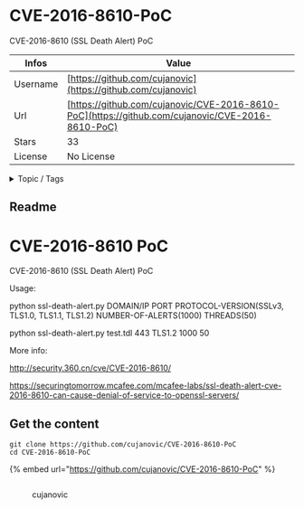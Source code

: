 # CVE-2016-8610-PoC

CVE-2016-8610 (SSL Death Alert) PoC

| Infos    | Value                                                              |
| -------- | -------------------------------------------------------------------|
| Username | [https://github.com/cujanovic](https://github.com/cujanovic) |
| Url      | [https://github.com/cujanovic/CVE-2016-8610-PoC](https://github.com/cujanovic/CVE-2016-8610-PoC)                                               |
| Stars    | 33                                                          |
| License  | No License                                                        |

<details>

<summary>Topic / Tags</summary>

* openssl* pentest* pentest-tool* pentesting* ssl

</details>

## Readme

# CVE-2016-8610 PoC
CVE-2016-8610 (SSL Death Alert) PoC

Usage:

python ssl-death-alert.py DOMAIN/IP PORT PROTOCOL-VERSION(SSLv3, TLS1.0, TLS1.1, TLS1.2) NUMBER-OF-ALERTS(1000) THREADS(50)

python ssl-death-alert.py test.tdl 443 TLS1.2 1000 50

More info:

http://security.360.cn/cve/CVE-2016-8610/

https://securingtomorrow.mcafee.com/mcafee-labs/ssl-death-alert-cve-2016-8610-can-cause-denial-of-service-to-openssl-servers/



## Get the content

```
git clone https://github.com/cujanovic/CVE-2016-8610-PoC
cd CVE-2016-8610-PoC
```

{% embed url="https://github.com/cujanovic/CVE-2016-8610-PoC" %}

<figure><img src="https://avatars.githubusercontent.com/u/7038277?v=4" alt=""><figcaption><p>cujanovic</p></figcaption></figure>
